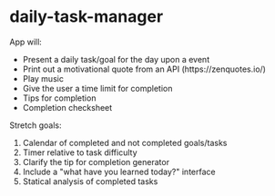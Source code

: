 # daily-task-manager

App will: 

<ul> 
  <li>Present a daily task/goal for the day upon a event</li>
  <li>Print out a motivational quote from an API (https://zenquotes.io/)</li>
  <li>Play music</li>
  <li>Give the user a time limit for completion</li>
  <li>Tips for completion</li>
  <li>Completion checksheet</li>
</ul>


Stretch goals: 
<ol>
  <li>Calendar of completed and not completed goals/tasks</li>
  <li>Timer relative to task difficulty</li>
  <li>Clarify the tip for completion generator</li>
  <li>Include a "what have you learned today?" interface</li>
  <li>Statical analysis of completed tasks</li>
<ol>
